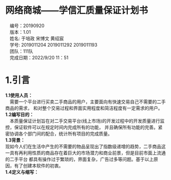 

# 网络商城——学信汇质量保证计划书 #
&emsp;编号：20190920  
&emsp;版本：1.01  
&emsp;姓名: 于培政 宋博文 黄绍宸  
&emsp;学号: 2019011204 2019011292 2019011193  
&emsp;团队：111队  
&emsp;完成日期：2022/9/20 11：51  

# 1.引言 #
**1.1使用人员：**  
&emsp;需要一个平台进行买卖二手商品的用户，主要面向有快速交易自己不需要的二手商品的需求，
和对整个交易过程和界面实用程度和简洁程度有一定需求的用户。  
**1.2编写目的：**  
&emsp;本质量保证计划旨在对二手交易平台(线上市场)的开发过程中的开发质量进行监控，保证软件可以在规定时间内完成所有的功能，
并且确保所有功能的完善。紧密协调各个部门间的配合，统计所有项目的完成质量。  
**1.3背景：**  
现如今人们在生活中产生的不需要的物品呈现出了指数级递增的趋势，二手商品这一具有再利用性质的商品存在着巨大的市场潜力和商业前景，但是目前市面上流通的二手平台
都具有操作过于繁琐的，界面复杂，广告过多等问题。基于以上原因，有了创建本软件的初衷。  
**1.4定义与缩写：**  
